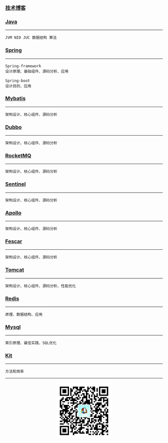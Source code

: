 ### [技术博客](https://github.com/middleware-tech/blog/wiki)

### [Java](https://github.com/middleware-tech/blog/wiki/Java)
***
```
JVM NIO JUC 数据结构 算法
```

### [Spring](https://github.com/middleware-tech/blog/wiki/Spring)
***
```
Spring-framework
设计原理、基础组件、源码分析、应用
```
```
Spring-boot
设计目的、应用
```

### [Mybatis](https://github.com/middleware-tech/blog/wiki/Mybatis)
***
```
架构设计、核心组件、源码分析
```

### [Dubbo](https://github.com/middleware-tech/blog/wiki/Dubbo)
***
```
架构设计、核心组件、源码分析
```

### [RocketMQ](https://github.com/middleware-tech/blog/wiki/RocketMQ)
***
```
架构设计、核心组件、源码分析
```

### [Sentinel](https://github.com/middleware-tech/blog/wiki/Sentinel)
***
```
架构设计、核心组件、源码分析
```

### [Apollo](https://github.com/middleware-tech/blog/wiki/Apollo)
***
```
架构设计、核心组件、源码分析
```

### [Fescar](https://github.com/middleware-tech/blog/wiki/Fescar)
***
```
架构设计、核心组件、源码分析
```

### [Tomcat](https://github.com/middleware-tech/blog/wiki/Tomcat)
***
```
架构设计、核心组件、源码分析、性能优化
```

### [Redis](https://github.com/middleware-tech/blog/wiki/Redis)
***
```
原理、数据结构、应用
```

### [Mysql](https://github.com/middleware-tech/blog/wiki/Mysql)
***
```
索引原理、最佳实践、SQL优化
```

### [Kit](https://github.com/middleware-tech/blog/wiki/Kit)
***
```
方法和效率
```




***

<div align=center>
  <img width = '180' height ='180' src ="https://github.com/middleware-tech/blog/blob/master/resource/img/weixinma.jpg"/>
</div>
